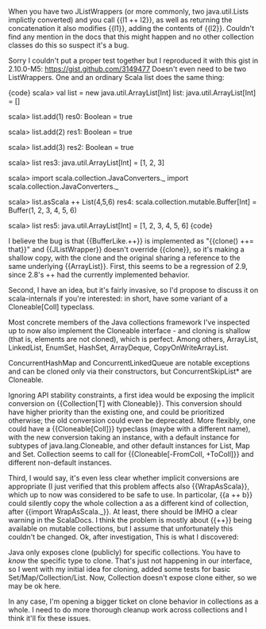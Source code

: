 When you have two JListWrappers (or more commonly, two java.util.Lists implictly converted) and you call {{l1 ++ l2}}, as well as returning the concatenation it also modifies {{l1}}, adding the contents of {{l2}}. Couldn't find any mention in the docs that this might happen and no other collection classes do this so suspect it's a bug.

Sorry I couldn't put a proper test together but I reproduced it with this gist in 2.10.0-M5: https://gist.github.com/3149477
Doesn't even need to be two ListWrappers.  One and an ordinary Scala list does the same thing:

{code}
scala> val list = new java.util.ArrayList[Int]
list: java.util.ArrayList[Int] = []

scala> list.add(1)
res0: Boolean = true

scala> list.add(2)
res1: Boolean = true

scala> list.add(3)
res2: Boolean = true

scala> list
res3: java.util.ArrayList[Int] = [1, 2, 3]

scala> import scala.collection.JavaConverters._
import scala.collection.JavaConverters._

scala> list.asScala ++ List(4,5,6)
res4: scala.collection.mutable.Buffer[Int] = Buffer(1, 2, 3, 4, 5, 6)

scala> list
res5: java.util.ArrayList[Int] = [1, 2, 3, 4, 5, 6]
{code}

I believe the bug is that {{BufferLike.++}} is implemented as "{{clone() ++= that}}" and {{JListWrapper}} doesn't override {{clone}}, so it's making a shallow copy, with the clone and the original sharing a reference to the same underlying {{ArrayList}}.
First, this seems to be a regression of 2.9, since 2.8's ++ had the currently implemented behavior.

Second, I have an idea, but it's fairly invasive, so I'd propose to discuss it on scala-internals if you're interested: in short, have some variant of a Cloneable[Coll] typeclass.

Most concrete members of the Java collections framework I've inspected up to now also implement the Cloneable interface - and cloning is shallow (that is, elements are not cloned), which is perfect.
Among others, ArrayList, LinkedList, EnumSet, HashSet, ArrayDeque, CopyOnWriteArrayList.

ConcurrentHashMap and ConcurrentLinkedQueue are notable exceptions and can be cloned only via their constructors, but ConcurrentSkipList* are Cloneable.

Ignoring API stability constraints, a first idea would be exposing the implicit conversion on {{Collection\[T\] with Cloneable}}. This conversion should have higher priority than the existing one, and could be prioritized otherwise; the old conversion could even be deprecated.
More flexibly, one could have a {{Cloneable\[Coll\]}} typeclass (maybe with a different name), with the new conversion taking an instance, with a default instance for subtypes of java.lang.Cloneable, and other default instances for List, Map and Set. Collection seems to call for {{Cloneable\[-FromColl, +ToColl\]}} and different non-default instances.

Third, I would say, it's even less clear whether implicit conversions are appropriate (I just verified that this problem affects also {{WrapAsScala}}, which up to now was considered to be safe to use.
In particolar, {{a ++ b}} could silently copy the whole collection a as a different kind of collection, after {{import WrapAsScala._}}.
At least, there should be IMHO a clear warning in the ScalaDocs. I think the problem is mostly about {{++}} being available on mutable collections, but I assume that unfortunately this couldn't be changed.
Ok, after investigation, This is what I discovered:

Java only exposes clone (publicly) for specific collections.  You have to *know* the specific type to clone.  That's just not happening in our interface, so I went with my initial idea for cloning, added some tests for basic Set/Map/Collection/List.  Now, Collection doesn't expose clone either, so we may be ok here.

In any case, I'm opening a bigger ticket on clone behavior in collections as a whole.   I need to do more thorough cleanup work across collections and I think it'll fix these issues.
